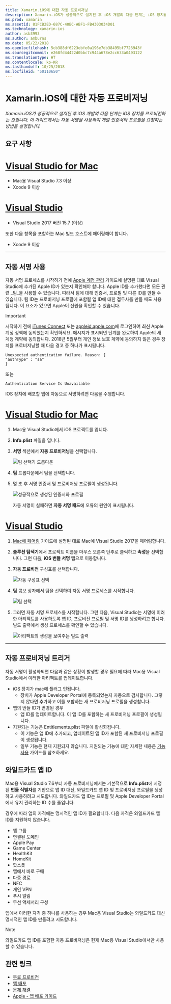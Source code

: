 ```yaml
---
title: Xamarin.iOS에 대한 자동 프로비저닝
description: Xamarin.iOS가 성공적으로 설치된 후 iOS 개발의 다음 단계는 iOS 장치를 프로비전하는 것입니다. 이 가이드에서는 자동 서명을 사용하여 개발 인증서와 프로필을 요청하는 방법을 설명합니다.
ms.prod: xamarin
ms.assetid: 81FCB2ED-687C-40BC-ABF1-FB4303034D01
ms.technology: xamarin-ios
author: asb3993
ms.author: amburns
ms.date: 05/22/2018
ms.openlocfilehash: 5cb388df6223ebfe0a196e7db38495bf7723943f
ms.sourcegitcommit: e268fd44422d0bbc7c944a678e2cc633a0493122
ms.translationtype: HT
ms.contentlocale: ko-KR
ms.lasthandoff: 10/25/2018
ms.locfileid: "50110650"
---
```

# <a name="automatic-provisioning-for-xamarinios"></a>Xamarin.iOS에 대한 자동 프로비저닝

_Xamarin.iOS가 성공적으로 설치된 후 iOS 개발의 다음 단계는 iOS 장치를 프로비전하는 것입니다. 이 가이드에서는 자동 서명을 사용하여 개발 인증서와 프로필을 요청하는 방법을 설명합니다._

## <a name="requirements"></a>요구 사항

# <a name="visual-studio-for-mactabmacos"></a>[Visual Studio for Mac](#tab/macos)

- Mac용 Visual Studio 7.3 이상
- Xcode 9 이상

# <a name="visual-studiotabwindows"></a>[Visual Studio](#tab/windows)

- Visual Studio 2017 버전 15.7 (이상)

또한 다음 항목을 포함하는 Mac 빌드 호스트에 페어링해야 합니다.

- Xcode 9 이상

-----

## <a name="enabling-automatic-signing"></a>자동 서명 사용

자동 서명 프로세스를 시작하기 전에 [Apple 계정 관리](~/cross-platform/macios/apple-account-management.md) 가이드에 설명된 대로 Visual Studio에 추가된 Apple ID가 있는지 확인해야 합니다. Apple ID를 추가했다면 모든 관련 _팀_을 사용할 수 있습니다. 따라서 팀에 대해 인증서, 프로필 및 다른 ID를 만들 수 있습니다. 팀 ID는 프로비저닝 프로필에 포함될 앱 ID에 대한 접두사를 만들 때도 사용됩니다. 이 요소가 있으면 Apple이 신원을 확인할 수 있습니다.

> [!IMPORTANT]
> 시작하기 전에 [iTunes Connect](https://itunesconnect.apple.com/) 또는 [appleid.apple.com](https://appleid.apple.com)에 로그인하여 최신 Apple 계정 정책에 동의했는지 확인하세요. 메시지가 표시되면 단계를 완료하여 Apple의 새 계정 계약에 동의합니다. 2018년 5월부터 개인 정보 보호 계약에 동의하지 않은 경우 장치를 프로비저닝할 때 다음 경고 중 하나가 표시됩니다.
> ```
> Unexpected authentication failure. Reason: {
> "authType" : "sa"
> }
> ```
> 또는
> ```
> Authentication Service Is Unavailable
> ```

IOS 장치에 배포할 앱에 자동으로 서명하려면 다음을 수행합니다.

# <a name="visual-studio-for-mactabmacos"></a>[Visual Studio for Mac](#tab/macos)

1. Mac용 Visual Studio에서 iOS 프로젝트를 엽니다.

2. **Info.plist** 파일을 엽니다.

3. **서명** 섹션에서 **자동 프로비저닝**을 선택합니다.

    ![팀 선택기 드롭다운](automatic-provisioning-images/image2.png)

4. **팀** 드롭다운에서 팀을 선택합니다.

6. 몇 초 후 서명 인증서 및 프로비저닝 프로필이 생성됩니다.

    ![성공적으로 생성된 인증서와 프로필](automatic-provisioning-images/image5.png)

    자동 서명이 실패하면 **자동 서명 패드**에 오류의 원인이 표시됩니다.

# <a name="visual-studiotabwindows"></a>[Visual Studio](#tab/windows)

1. [Mac에 페어링](~/ios/get-started/installation/windows/connecting-to-mac/index.md) 가이드에 설명된 대로 Mac에 Visual Studio 2017을 페어링합니다.

2. **솔루션 탐색기**에서 프로젝트 이름을 마우스 오른쪽 단추로 클릭하고 **속성**을 선택합니다. 그런 다음, **iOS 번들 서명** 탭으로 이동합니다.

3. **자동 프로비전** 구성표를 선택합니다.

    ![자동 구성표 선택](automatic-provisioning-images/prov4.png)

4. **팀** 콤보 상자에서 팀을 선택하여 자동 서명 프로세스를 시작합니다.

    ![팀 선택](automatic-provisioning-images/prov3.png)

4. 그러면 자동 서명 프로세스를 시작합니다. 그런 다음, Visual Studio는 서명에 이러한 아티팩트를 사용하도록 앱 ID, 프로비전 프로필 및 서명 ID를 생성하려고 합니다. 빌드 출력에서 생성 프로세스를 확인할 수 있습니다.

    ![아티팩트의 생성을 보여주는 빌드 출력](automatic-provisioning-images/prov5.png)

-----

## <a name="triggering-automatic-provisioning"></a>자동 프로비저닝 트리거

자동 서명이 활성화되면 다음과 같은 상황이 발생할 경우 필요에 따라 Mac용 Visual Studio에서 이러한 아티팩트를 업데이트합니다.

* iOS 장치가 mac에 플러그 인됩니다.
    - 장치가 Apple Developer Portal에 등록되었는지 자동으로 검사합니다. 그렇지 않다면 추가하고 이를 포함하는 새 프로비저닝 프로필을 생성합니다.
* 앱의 번들 ID가 변경된 경우
    - 앱 ID를 업데이트합니다. 이 앱 ID를 포함하는 새 프로비저닝 프로필이 생성됩니다.
* 지원되는 기능은 Entitlements.plist 파일에 활성화됩니다.
    - 이 기능은 앱 ID에 추가되고, 업데이트된 앱 ID가 포함된 새 프로비저닝 프로필이 생성됩니다.
    - 일부 기능은 현재 지원되지 않습니다. 지원되는 기능에 대한 자세한 내용은 [기능 사용](~/ios/deploy-test/provisioning/capabilities/index.md) 가이드를 참조하세요.

## <a name="wildcard-app-ids"></a>와일드카드 앱 ID

Mac용 Visual Studio 7.6부터 자동 프로비저닝에서는 기본적으로 **Info.plist**에 지정된 **번들 식별자**를 기반으로 앱 ID 대신, 와일드카드 앱 ID 및 프로비저닝 프로필을 생성하고 사용하려고 시도합니다. 와일드카드 앱 ID는 프로필 및 Apple Developer Portal에서 유지 관리하는 ID 수를 줄입니다.

경우에 따라 앱의 자격에는 명시적인 앱 ID가 필요합니다. 다음 자격은 와일드카드 앱 ID를 지원하지 않습니다.

- 앱 그룹
- 연결된 도메인
- Apple Pay
- Game Center
- HealthKit
- HomeKit
- 핫스폿
- 앱에서 바로 구매
- 다중 경로
- NFC
- 개인 VPN
- 푸시 알림
- 무선 액세서리 구성

앱에서 이러한 자격 중 하나를 사용하는 경우 Mac용 Visual Studio는 와일드카드 대신 명시적인 앱 ID를 만들려고 시도합니다.

> [!NOTE]
> 와일드카드 앱 ID를 포함한 자동 프로비저닝은 현재 Mac용 Visual Studio에서만 사용할 수 있습니다.

## <a name="related-links"></a>관련 링크

- [무료 프로비전](~/ios/get-started/installation/device-provisioning/free-provisioning.md)
- [앱 배포](~/ios/deploy-test/app-distribution/index.md)
- [문제 해결](~/ios/deploy-test/troubleshooting.md)
- [Apple - 앱 배포 가이드](https://developer.apple.com/library/ios/documentation/IDEs/Conceptual/AppDistributionGuide/Introduction/Introduction.html)
